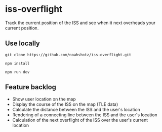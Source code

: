 # iss-overflight
Track the current position of the ISS and see when it next overheads your current position.

## Use locally
```git clone https://github.com/noahshotz/iss-overflight.git```

```npm install```

```npm run dev```

## Feature backlog
- Show user location on the map
- Display the course of the ISS on the map (TLE data)
- Calculate the distance between the ISS and the user's location
- Rendering of a connecting line between the ISS and the user's location
- Calculation of the next overflight of the ISS over the user's current location
